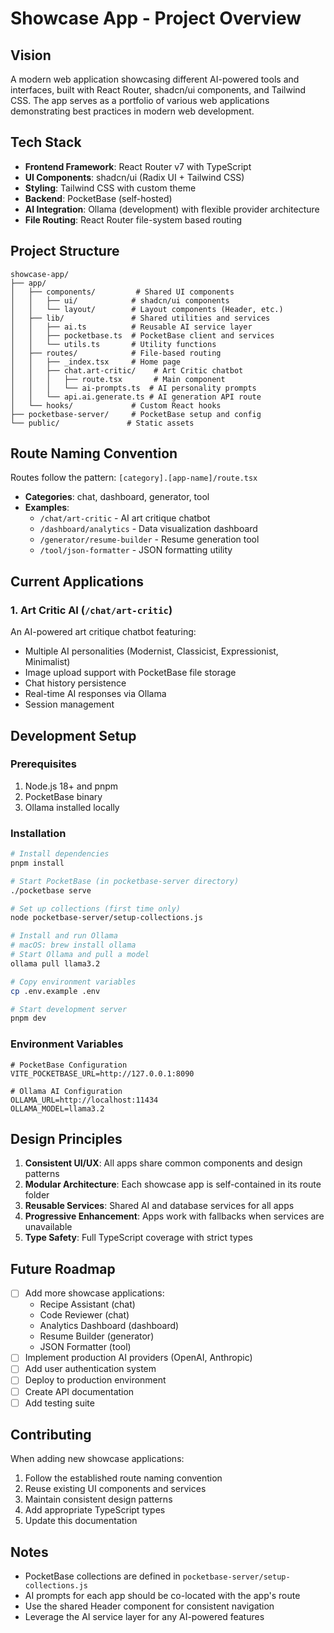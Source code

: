 # Showcase App - Project Overview

## Vision
A modern web application showcasing different AI-powered tools and interfaces, built with React Router, shadcn/ui components, and Tailwind CSS. The app serves as a portfolio of various web applications demonstrating best practices in modern web development.

## Tech Stack
- **Frontend Framework**: React Router v7 with TypeScript
- **UI Components**: shadcn/ui (Radix UI + Tailwind CSS)
- **Styling**: Tailwind CSS with custom theme
- **Backend**: PocketBase (self-hosted)
- **AI Integration**: Ollama (development) with flexible provider architecture
- **File Routing**: React Router file-system based routing

## Project Structure
```
showcase-app/
├── app/
│   ├── components/         # Shared UI components
│   │   ├── ui/            # shadcn/ui components
│   │   └── layout/        # Layout components (Header, etc.)
│   ├── lib/               # Shared utilities and services
│   │   ├── ai.ts          # Reusable AI service layer
│   │   ├── pocketbase.ts  # PocketBase client and services
│   │   └── utils.ts       # Utility functions
│   ├── routes/            # File-based routing
│   │   ├── _index.tsx     # Home page
│   │   ├── chat.art-critic/    # Art Critic chatbot
│   │   │   ├── route.tsx       # Main component
│   │   │   └── ai-prompts.ts  # AI personality prompts
│   │   └── api.ai.generate.ts # AI generation API route
│   └── hooks/             # Custom React hooks
├── pocketbase-server/     # PocketBase setup and config
└── public/               # Static assets
```

## Route Naming Convention
Routes follow the pattern: `[category].[app-name]/route.tsx`
- **Categories**: chat, dashboard, generator, tool
- **Examples**: 
  - `/chat/art-critic` - AI art critique chatbot
  - `/dashboard/analytics` - Data visualization dashboard
  - `/generator/resume-builder` - Resume generation tool
  - `/tool/json-formatter` - JSON formatting utility

## Current Applications

### 1. Art Critic AI (`/chat/art-critic`)
An AI-powered art critique chatbot featuring:
- Multiple AI personalities (Modernist, Classicist, Expressionist, Minimalist)
- Image upload support with PocketBase file storage
- Chat history persistence
- Real-time AI responses via Ollama
- Session management

## Development Setup

### Prerequisites
1. Node.js 18+ and pnpm
2. PocketBase binary
3. Ollama installed locally

### Installation
```bash
# Install dependencies
pnpm install

# Start PocketBase (in pocketbase-server directory)
./pocketbase serve

# Set up collections (first time only)
node pocketbase-server/setup-collections.js

# Install and run Ollama
# macOS: brew install ollama
# Start Ollama and pull a model
ollama pull llama3.2

# Copy environment variables
cp .env.example .env

# Start development server
pnpm dev
```

### Environment Variables
```env
# PocketBase Configuration
VITE_POCKETBASE_URL=http://127.0.0.1:8090

# Ollama AI Configuration
OLLAMA_URL=http://localhost:11434
OLLAMA_MODEL=llama3.2
```

## Design Principles
1. **Consistent UI/UX**: All apps share common components and design patterns
2. **Modular Architecture**: Each showcase app is self-contained in its route folder
3. **Reusable Services**: Shared AI and database services for all apps
4. **Progressive Enhancement**: Apps work with fallbacks when services are unavailable
5. **Type Safety**: Full TypeScript coverage with strict types

## Future Roadmap
- [ ] Add more showcase applications:
  - Recipe Assistant (chat)
  - Code Reviewer (chat)
  - Analytics Dashboard (dashboard)
  - Resume Builder (generator)
  - JSON Formatter (tool)
- [ ] Implement production AI providers (OpenAI, Anthropic)
- [ ] Add user authentication system
- [ ] Deploy to production environment
- [ ] Create API documentation
- [ ] Add testing suite

## Contributing
When adding new showcase applications:
1. Follow the established route naming convention
2. Reuse existing UI components and services
3. Maintain consistent design patterns
4. Add appropriate TypeScript types
5. Update this documentation

## Notes
- PocketBase collections are defined in `pocketbase-server/setup-collections.js`
- AI prompts for each app should be co-located with the app's route
- Use the shared Header component for consistent navigation
- Leverage the AI service layer for any AI-powered features